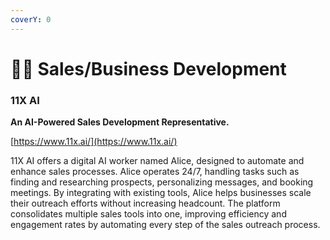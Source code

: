 ```yaml
---
coverY: 0
---
```


# 👩‍💻 Sales/Business Development

### 11X AI

**An AI-Powered Sales Development Representative.**

[https://www.11x.ai/](https://www.11x.ai/)

11X AI offers a digital AI worker named Alice, designed to automate and enhance sales processes. Alice operates 24/7, handling tasks such as finding and researching prospects, personalizing messages, and booking meetings. By integrating with existing tools, Alice helps businesses scale their outreach efforts without increasing headcount. The platform consolidates multiple sales tools into one, improving efficiency and engagement rates by automating every step of the sales outreach process.







